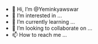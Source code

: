 - 👋 Hi, I’m @Yeminkyawswar
- 👀 I’m interested in ...
- 🌱 I’m currently learning ...
- 💞️ I’m looking to collaborate on ...
- 📫 How to reach me ...

<!---
Yeminkyawswar/Yeminkyawswar is a ✨ special ✨ repository because its `README.md` (this file) appears on your GitHub profile.
You can click the Preview link to take a look at your changes.
--->
